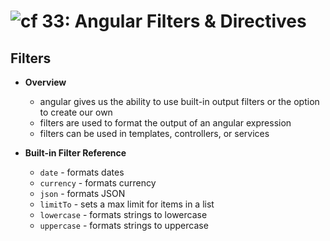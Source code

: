 ![cf](http://i.imgur.com/7v5ASc8.png) 33: Angular Filters & Directives
=====================================

## Filters
  * **Overview**
    * angular gives us the ability to use built-in output filters or the option to create our own
    * filters are used to format the output of an angular expression
    * filters can be used in templates, controllers, or services

  * **Built-in Filter Reference**
    * `date` - formats dates
    * `currency` - formats currency
    * `json` - formats JSON
    * `limitTo` - sets a max limit for items in a list
    * `lowercase` - formats strings to lowercase
    * `uppercase` - formats strings to uppercase
